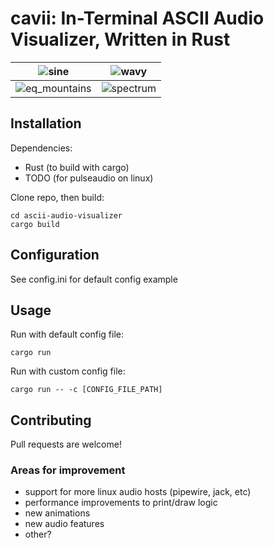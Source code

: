 # cavii: In-Terminal ASCII Audio Visualizer, Written in Rust

![sine](https://github.com/user-attachments/assets/898bb93e-7b39-461b-8e39-4f1cb6501213)  |  ![wavy](https://github.com/user-attachments/assets/3ac3d87b-2314-4bbb-ac3b-0c28c7dc414a)
:-------------------------:|:-------------------------:
![eq_mountains](https://github.com/user-attachments/assets/68fbb590-140a-44dd-8ef6-c65d2a6c68b3)  |  ![spectrum](https://github.com/user-attachments/assets/2aade753-6ec8-4aed-a93a-c598a90b8cb8)

## Installation
Dependencies:
 - Rust (to build with cargo)
 - TODO (for pulseaudio on linux)

Clone repo, then build:
```
cd ascii-audio-visualizer
cargo build
```

## Configuration
See config.ini for default config example

## Usage
Run with default config file:
```
cargo run
```
Run with custom config file:
```
cargo run -- -c [CONFIG_FILE_PATH]
```

## Contributing
Pull requests are welcome! 

### Areas for improvement
 - support for more linux audio hosts (pipewire, jack, etc)
 - performance improvements to print/draw logic
 - new animations
 - new audio features
 - other?  
